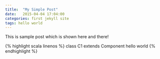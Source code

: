 ```yaml
---
title:  "My Simple Post"
date:   2015-04-04 17:04:00
categories: first jekyll site
tags: hello world
---
```


This is sample post which is shown here and there!

{% highlight scala linenos %}
class C1 extends Component
hello
world
{% endhighlight %}


